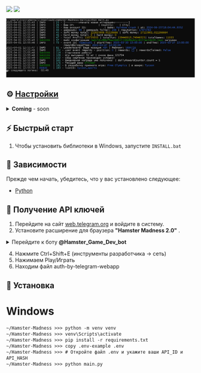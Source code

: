 [<img src="https://img.shields.io/badge/Telegram-%40Me-orange">](https://t.me/Magic0Sparrow)
[<img src="https://img.shields.io/badge/python-3.12%20%7C%20<-blue">](https://www.python.org/downloads/)



![logo image](.github/images/cmd.PNG)


## ⚙ [Настройки](.env-example)
<details>
  <summary><b>Coming</b> - soon</summary>
  <p>Test.</p>
  <ul>
    <li><strong>Пример:</strong></li>
    <code>ID=123</code>
    <br>
    <code>HASH=420</code>
  </ul>
</details>




## ⚡ Быстрый старт
1. Чтобы установить библиотеки в Windows, запустите `INSTALL.bat`


## 📌 Зависимости
Прежде чем начать, убедитесь, что у вас установлено следующее:
- [Python](https://www.python.org/downloads/) 





## 📃 Получение API ключей
1. Перейдите на сайт [web.telegram.org](https://web.telegram.org) и войдите в систему. 
2. Установите расширение для браузера **"Hamster Madness 2.0"** .
<details>
  <summary>Перейдите к боту <b>@Hamster_Game_Dev_bot</b></summary>
  ![set1](.github/images/0.PNG)
</details>

4. Нажмите Ctrl+Shift+E (инструменты разработчика -> сеть)
5. Нажимаем Play/Играть
6. Находим файл auth-by-telegram-webapp


## 🧱 Установка
# Windows
```
~/Hamster-Madness >>> python -m venv venv
~/Hamster-Madness >>> venv\Scripts\activate
~/Hamster-Madness >>> pip install -r requirements.txt
~/Hamster-Madness >>> copy .env-example .env
~/Hamster-Madness >>> # Откройте файл .env и укажите ваши API_ID и API_HASH
~/Hamster-Madness >>> python main.py
```
    


